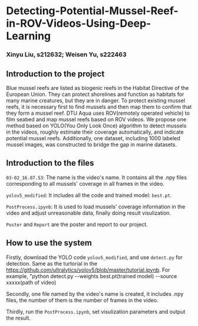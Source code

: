 # Detecting-Potential-Mussel-Reef-in-ROV-Videos-Using-Deep-Learning
### Xinyu Liu, s212632; Weisen Yu, s222463

## Introduction to the project
Blue mussel reefs are listed as biogenic reefs in the Habitat Directive of the European Union. They can protect shorelines and function as habitats for many marine creatures, but they are in danger. To protect existing mussel reefs, it is necessary first to find mussels and then map them to confirm that they form a mussel reef. DTU Aqua uses ROV(remotely operated vehicle) to film seabed and map mussel reefs based on ROV videos. We propose one method based on YOLO(You Only Look Once) algorithm to detect mussels in the videos, roughly estimate their coverage automatically, and indicate potential mussel reefs. Additionally, one dataset, including 1000 labeled mussel images, was constructed to bridge the gap in marine datasets.

## Introduction to the files

`03-02_16.07.53`: The name is the video's name. It contains all the .npy files corresponding to all mussels' coverage in all frames in the video.

`yolov5_modified`: It includes all the code and trained model: `best.pt`.

`PostProcess.ipynb`: It is used to load mussels' coverage information in the video and adjust unreasonable data, finally doing result visulization.

`Poster` and `Report` are the poster and report to our project.

## How to use the system

Firstly, download the YOLO code `yolov5_modified`, and use `detect.py` for detection. Same as the turtorial in the https://github.com/ultralytics/yolov5/blob/master/tutorial.ipynb. For example, "python detect.py --weights best.pt(trained model) --source xxxxx(path of video)

Secondly, one file named by the video's name is created, it includes .npy files, the number of them is the number of frames in the video.

Thirdly, run the `PostProcess.ipynb`, set visulization parameters and output the result.
